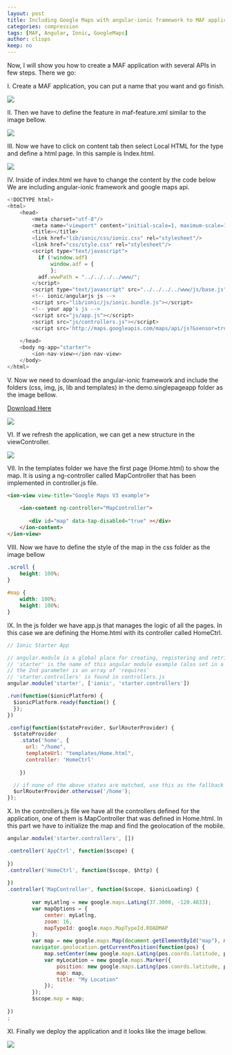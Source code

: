 ```yaml
---
layout: post
title: Including Google Maps with angular-ionic framework to MAF application
categories: compression
tags: [MAF, Angular, Ionic, GoogleMaps]
author: cliops
keep: no
---
```

Now, I will show you how to create a MAF application with several APIs in few steps. 
There we go:

I.	Create a MAF application, you can put a name that you want and go finish.

![](/images/2015-08-19-maf-angular-ionic-maps/createMAFapplication.jpg)

II.	Then we have to define the feature in maf-feature.xml similar to the image bellow.

![](/images/2015-08-19-maf-angular-ionic-maps/defineFeature.jpg) 

III. Now we have to click on content tab then select Local HTML for the type and define a html page. In this sample is Index.html.

![](/images/2015-08-19-maf-angular-ionic-maps/createIndex.jpg) 

IV. Inside of index.html we have to change the content by the code below
We are including angular-ionic framework and google maps api.

```javascript 
<!DOCTYPE html>
<html>
    <head>
        <meta charset="utf-8"/>
        <meta name="viewport" content="initial-scale=1, maximum-scale=1, user-scalable=no, width=device-width"/>
        <title></title>
        <link href="lib/ionic/css/ionic.css" rel="stylesheet"/>
        <link href="css/style.css" rel="stylesheet"/>
        <script type="text/javascript">
          if (!window.adf)
              window.adf = {
              };
          adf.wwwPath = "../../../../www/";
        </script>
        <script type="text/javascript" src="../../../../www/js/base.js"></script>
        <!-- ionic/angularjs js -->
        <script src="lib/ionic/js/ionic.bundle.js"></script>
        <!-- your app's js -->
        <script src="js/app.js"></script>
        <script src="js/controllers.js"></script>
        <script src='http://maps.googleapis.com/maps/api/js?&sensor=true'></script>
        
    </head>
    <body ng-app="starter">
        <ion-nav-view></ion-nav-view>
    </body>
</html> 
``` 

V. Now we need to download the angular-ionic framework and include the folders (css, img, js, lib and templates) in the demo.singlepageapp folder as the image bellow.

 [Download Here](/files/applications/APIangularIonic.zip) 

![](/images/2015-08-19-maf-angular-ionic-maps/copyAngularIonicAPI.jpg) 
 
VI. If we refresh the application, we can get a new structure in the viewController.

![](/images/2015-08-19-maf-angular-ionic-maps/openJSFile.jpg) 
 
VII. In the templates folder we have the first page (Home.html) to show the map. It is using a ng-controller called MapController that has been implemented in controller.js file. 

```html
<ion-view view-title="Google Maps V3 example">  
    
    <ion-content ng-controller="MapController">
        
       <div id="map" data-tap-disabled="true" ></div>
    </ion-content>
</ion-view>

```

VIII. Now we have to define the style of the map in the css folder as the image bellow


```css
.scroll {
    height: 100%;
}
 
#map {
    width: 100%;
    height: 100%;
}

```

IX. In the js folder we have app.js that manages the logic of all the pages. In this case we are defining the Home.html with its controller called HomeCtrl.

```javascript
// Ionic Starter App

// angular.module is a global place for creating, registering and retrieving Angular modules
// 'starter' is the name of this angular module example (also set in a <body> attribute in index.html)
// the 2nd parameter is an array of 'requires'
// 'starter.controllers' is found in controllers.js
angular.module('starter', ['ionic', 'starter.controllers'])

.run(function($ionicPlatform) {
  $ionicPlatform.ready(function() {
  });
})

.config(function($stateProvider, $urlRouterProvider) {
  $stateProvider
    .state('home', {
      url: "/home",
      templateUrl: "templates/Home.html",
      controller: 'HomeCtrl'
        
    })

  // if none of the above states are matched, use this as the fallback
  $urlRouterProvider.otherwise('/home');
});

```

X. In the controllers.js file we have all the controllers defined for the application, one of them is MapController that was defined in Home.html.
In this part we have to initialize the map and find the geolocation of the mobile.


```javascript
angular.module('starter.controllers', [])

.controller('AppCtrl', function($scope) {
  
})
.controller('HomeCtrl', function($scope, $http) {
  
})
.controller('MapController', function($scope, $ionicLoading) {
    
        var myLatlng = new google.maps.LatLng(37.3000, -120.4833);
        var mapOptions = {
            center: myLatlng,
            zoom: 16,
            mapTypeId: google.maps.MapTypeId.ROADMAP
        };
        var map = new google.maps.Map(document.getElementById("map"), mapOptions);
        navigator.geolocation.getCurrentPosition(function(pos) {
            map.setCenter(new google.maps.LatLng(pos.coords.latitude, pos.coords.longitude));
            var myLocation = new google.maps.Marker({
                position: new google.maps.LatLng(pos.coords.latitude, pos.coords.longitude),
                map: map,
                title: "My Location"
            });
        });
        $scope.map = map;
 
})
;

```

XI. Finally we deploy the application and it looks like the image bellow.

![](/images/2015-08-19-maf-angular-ionic-maps/mobileAPPdemo.jpg) 





